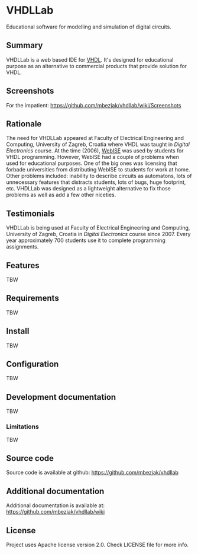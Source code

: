 # VHDLLab
Educational software for modelling and simulation of digital circuits.

## Summary
VHDLLab is a web based IDE for [VHDL](http://en.wikipedia.org/wiki/Vhdl). It's
designed for educational purpose as an alternative to commercial products that
provide solution for VHDL.

## Screenshots
For the impatient: https://github.com/mbezjak/vhdllab/wiki/Screenshots

## Rationale
The need for VHDLLab appeared at Faculty of Electrical Engineering and
Computing, University of Zagreb, Croatia where VHDL was taught in *Digital
Electronics* course. At the time (2006), [WebISE](http://www.xilinx.com) was
used by students for VHDL programming. However, WebISE had a couple of problems
when used for educational purposes. One of the big ones was licensing that
forbade universities from distributing WebISE to students for work at home.
Other problems included: inability to describe circuits as automatons, lots of
unnecessary features that distracts students, lots of bugs, huge footprint, etc.
VHDLLab was designed as a lightweight alternative to fix those problems as well
as add a few other niceties.

## Testimonials
VHDLLab is being used at Faculty of Electrical Engineering and Computing,
University of Zagreb, Croatia in *Digital Electronics* course since 2007. Every
year approximately 700 students use it to complete programming assignments.

## Features
TBW

## Requirements
TBW

## Install
TBW

## Configuration
TBW

## Development documentation
TBW

### Limitations
TBW

## Source code
Source code is available at github: https://github.com/mbezjak/vhdllab

## Additional documentation
Additional documentation is available at: https://github.com/mbezjak/vhdllab/wiki

## License
Project uses Apache license version 2.0. Check LICENSE file for more info.
